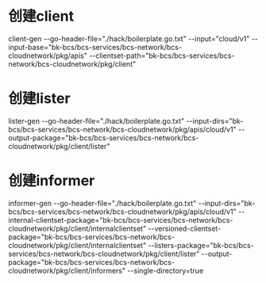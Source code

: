 
# 创建client
client-gen --go-header-file="./hack/boilerplate.go.txt" --input="cloud/v1" --input-base="bk-bcs/bcs-services/bcs-network/bcs-cloudnetwork/pkg/apis" --clientset-path="bk-bcs/bcs-services/bcs-network/bcs-cloudnetwork/pkg/client"

# 创建lister
lister-gen --go-header-file="./hack/boilerplate.go.txt" --input-dirs="bk-bcs/bcs-services/bcs-network/bcs-cloudnetwork/pkg/apis/cloud/v1" --output-package="bk-bcs/bcs-services/bcs-network/bcs-cloudnetwork/pkg/client/lister"

# 创建informer
informer-gen --go-header-file="./hack/boilerplate.go.txt" --input-dirs="bk-bcs/bcs-services/bcs-network/bcs-cloudnetwork/pkg/apis/cloud/v1" --internal-clientset-package="bk-bcs/bcs-services/bcs-network/bcs-cloudnetwork/pkg/client/internalclientset" --versioned-clientset-package="bk-bcs/bcs-services/bcs-network/bcs-cloudnetwork/pkg/client/internalclientset" --listers-package="bk-bcs/bcs-services/bcs-network/bcs-cloudnetwork/pkg/client/lister" --output-package="bk-bcs/bcs-services/bcs-network/bcs-cloudnetwork/pkg/client/informers" --single-directory=true